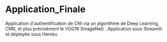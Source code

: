 # Application_Finale
Application d'authentification de CNI via un algorithme de Deep Learning, CNN, et plus précisément le VGG16 (ImageNet)
.
Application sous Streamlit et déployée sous Heroku
